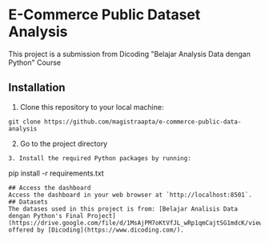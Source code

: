 
# E-Commerce Public Dataset Analysis

This project is a submission from Dicoding "Belajar Analysis Data dengan Python" Course
## Installation
1. Clone this repository to your local machine:
```
git clone https://github.com/magistraapta/e-commerce-public-data-analysis
```
2. Go to the project directory
```
3. Install the required Python packages by running:
```
pip install -r requirements.txt
```
## Access the dashboard
Access the dashboard in your web browser at `http://localhost:8501`.
## Datasets
The datases used in this project is from: [Belajar Analisis Data dengan Python's Final Project](https://drive.google.com/file/d/1MsAjPM7oKtVfJL_wRp1qmCajtSG1mdcK/view) offered by [Dicoding](https://www.dicoding.com/).